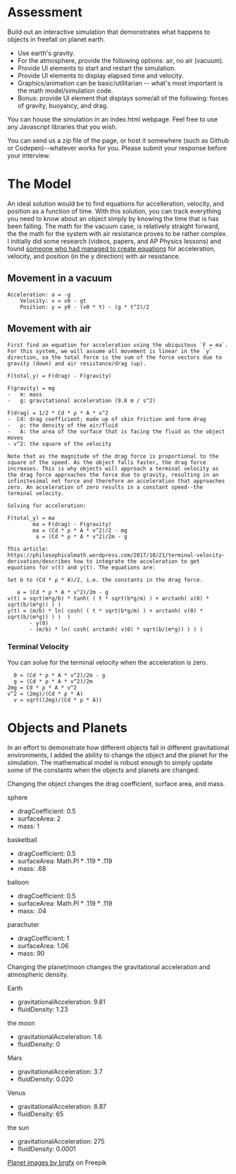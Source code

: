 # Assessment
Build out an interactive simulation that demonstrates what happens to objects in freefall on
planet earth.
- Use earth's gravity.
- For the atmosphere, provide the following options: air, no air (vacuum).
- Provide UI elements to start and restart the simulation.
- Provide UI elements to display elapsed time and velocity.
- Graphics/animation can be basic/utilitarian -- what's most important is the math
model/simulation code.
- Bonus: provide UI element that displays some/all of the following: forces of gravity,
buoyancy, and drag.

You can house the simulation in an index.html webpage. Feel free to use any Javascript
libraries that you wish.

You can send us a zip file of the page, or host it somewhere (such as Github or
Codepen)--whatever works for you. Please submit your response before your interview.

###

# The Model

An ideal solution would be to find equations for accelleration, velocity, and position as a function of time. With this solution, you can track everything you need to know about an object simply by knowing the time that is has been falling. The math for the vacuum case, is relatively straight forward, the the math for the system with air resistance proves to be rather complex. I initially did some research (videos, papers, and AP Physics lessons) and found [someone who had managed to create equations](https://philosophicalmath.wordpress.com/2017/10/21/terminal-velocity-derivation/) for acceleration, velocity, and position (in the y direction) with air resistance.


## Movement in a vacuum

```
Acceleration: a = -g
    Velocity: v = v0 - gt 
    Position: y = y0 - (v0 * t) - (g * t^2)/2
```

## Movement with air

```
First find an equation for acceleration using the ubiquitous `F = ma`. For this system, we will assume all movement is linear in the `y` direction, so the total force is the sum of the force vectors due to gravity (down) and air resistance/drag (up). 

F(total_y) = F(drag) - F(gravity)

F(gravity) = mg
-   m: mass
-   g: gravitational acceleration (9.8 m / s^2)

F(drag) = 1/2 * Cd * ρ * A * v^2
-  Cd: drag coefficient; made up of skin friction and form drag
-   ρ: the density of the air/fluid 
-   A: the area of the surface that is facing the fluid as the object moves
- v^2: the square of the velocity

Note that as the magnitude of the drag force is proportional to the square of the speed. As the object falls faster, the drag force increases. This is why objects will approach a terminal velocity as the drag force approaches the force due to gravity, resulting in an infinitesimal net force and therefore an acceleration that approaches zero. An acceleration of zero results in a constant speed--the terminal velocity.

Solving for acceleration:

F(total_y) = ma
        ma = F(drag) - F(gravity)
        ma = (Cd * ρ * A * v^2)/2 - mg
         a = (Cd * ρ * A * v^2)/2m - g

This article: https://philosophicalmath.wordpress.com/2017/10/21/terminal-velocity-derivation/describes how to integrate the acceleration to get equations for v(t) and y(t). The equations are:

Set b to (Cd * ρ * A)/2, i.e. the constants in the drag force. 

   a = (Cd * ρ * A * v^2)/2m - g
v(t) = sqrt(m*g/b) * tanh( ( t * sqrt(b*g/m) ) + arctanh( v(0) * sqrt(b/(m*g)) ) )
y(t) = (m/b) * ln( cosh( ( t * sqrt(b*g/m) ) + arctanh( v(0) * sqrt(b/(m*g)) ) )  ) 
       - y(0) 
       - (m/b) * ln( cosh( arctanh( v(0) * sqrt(b/(m*g)) ) ) )
```

### Terminal Velocity

You can solve for the terminal velocity when the acceleration is zero. 

```
  0 = (Cd * ρ * A * v^2)/2m - g
  g = (Cd * ρ * A * v^2)/2m
2mg = Cd * ρ * A * v^2
v^2 = (2mg)/(Cd * ρ * A)
  v = sqrt((2mg)/(Cd * ρ * A))
```

###

# Objects and Planets

In an effort to demonstrate how different objects fall in different gravitational environments, I added the ability to change the object and the planet for the simulation. The mathematical model is robust enough to simply update some of the constants when the objects and planets are changed. 

Changing the object changes the drag coefficient, surface area, and mass. 

sphere
- dragCoefficient: 0.5
- surfaceArea: 2
- mass: 1

basketball
- dragCoefficient: 0.5
- surfaceArea: Math.PI * .119 * .119
- mass: .68

balloon
- dragCoefficient: 0.5
- surfaceArea: Math.PI * .119 * .119
- mass: .04

parachuter
- dragCoefficient: 1
- surfaceArea: 1.06 
- mass: 90

Changing the planet/moon changes the gravitational acceleration and atmospheric density.

Earth
- gravitationalAcceleration: 9.81
- fluidDensity: 1.23

the moon
- gravitationalAcceleration: 1.6
- fluidDensity: 0

Mars
- gravitationalAcceleration: 3.7
- fluidDensity: 0.020

Venus
- gravitationalAcceleration: 8.87
- fluidDensity: 65

the sun
- gravitationalAcceleration: 275
- fluidDensity: 0.0001

[Planet images by brgfx]("https://www.freepik.com/free-vector/planets-galaxy_4228290.htm#query=solar%20system%20planets&position=14&from_view=keyword&track=ais") on Freepik